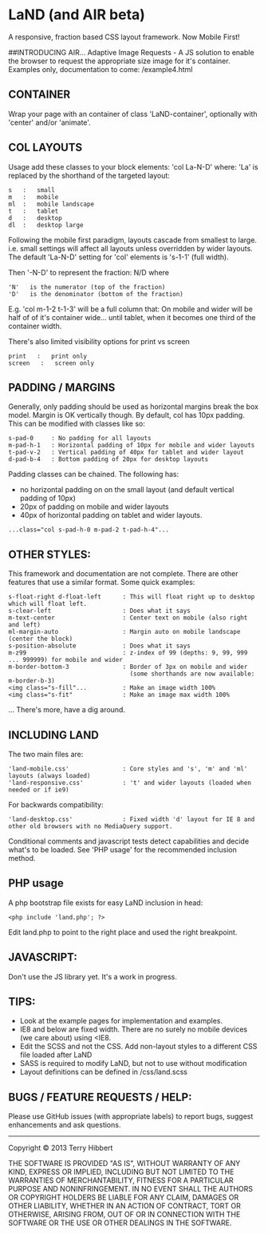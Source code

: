 # LaND (and AIR beta)
A responsive, fraction based CSS layout framework. Now Mobile First!

##INTRODUCING AIR...
Adaptive Image Requests - A JS solution to enable the browser to request the appropriate size image for it's container.
Examples only, documentation to come:
    /example4.html

## CONTAINER
Wrap your page with an container of class 'LaND-container', optionally with 'center' and/or 'animate'.

## COL LAYOUTS
Usage add these classes to your block elements: 'col La-N-D' where:
'La' is replaced by the shorthand of the targeted layout:
```
s   :   small
m   :   mobile
ml  :   mobile landscape
t   :   tablet
d   :   desktop
dl  :   desktop large
```
Following the mobile first paradigm, layouts cascade from smallest to large.
i.e. small settings will affect all layouts unless overridden by wider layouts.
The default 'La-N-D' setting for 'col' elements is 's-1-1' (full width).

Then '-N-D' to represent the fraction: N/D where
```
'N'   is the numerator (top of the fraction)
'D'   is the denominator (bottom of the fraction)
```

E.g. 'col m-1-2 t-1-3' will be a full column that:
    On mobile and wider will be half of of it's container wide...
    until tablet, when it becomes one third of the container width.


There's also limited visibility options for print vs screen
```
print   :   print only
screen   :   screen only
```

## PADDING / MARGINS
Generally, only padding should be used as horizontal margins break the box model. Margin is OK vertically though.
By default, col has 10px padding. This can be modified with classes like so:

```
s-pad-0     : No padding for all layouts
m-pad-h-1   : Horizontal padding of 10px for mobile and wider layouts
t-pad-v-2   : Vertical padding of 40px for tablet and wider layout
d-pad-b-4   : Bottom padding of 20px for desktop layouts
```

Padding classes can be chained. The following has:
* no horizontal padding on on the small layout (and default vertical padding of 10px)
* 20px of padding on mobile and wider layouts
* 40px of horizontal padding on tablet and wider layouts.
```
...class="col s-pad-h-0 m-pad-2 t-pad-h-4"...
```

## OTHER STYLES:
This framework and documentation are not complete. There are other features that use a similar format. Some quick examples:
```
s-float-right d-float-left      : This will float right up to desktop which will float left.
s-clear-left                    : Does what it says
m-text-center                   : Center text on mobile (also right and left)
ml-margin-auto                  : Margin auto on mobile landscape (center the block)
s-position-absolute             : Does what it says
m-z99                           : z-index of 99 (depths: 9, 99, 999 ... 999999) for mobile and wider
m-border-bottom-3               : Border of 3px on mobile and wider
                                  (some shorthands are now available: m-border-b-3)
<img class="s-fill"...          : Make an image width 100%
<img class="s-fit"              : Make an image max width 100%
```

... There's more, have a dig around.

##

## INCLUDING LAND
The two main files are:
```
'land-mobile.css'               : Core styles and 's', 'm' and 'ml' layouts (always loaded)
'land-responsive.css'           : 't' and wider layouts (loaded when needed or if ie9)
```

For backwards compatibility:
```
'land-desktop.css'              : Fixed width 'd' layout for IE 8 and other old browsers with no MediaQuery support.
```

Conditional comments and javascript tests detect capabilities and decide what's to be loaded. See 'PHP usage' for the
recommended inclusion method.

## PHP usage
A php bootstrap file exists for easy LaND inclusion in head:
```
<php include 'land.php'; ?>
```
Edit land.php to point to the right place and used the right breakpoint.

## JAVASCRIPT:
Don't use the JS library yet. It's a work in progress.

## TIPS:
* Look at the example pages for implementation and examples.
* IE8 and below are fixed width. There are no surely no mobile devices (we care about) using <IE8.
* Edit the SCSS and not the CSS. Add non-layout styles to a different CSS file loaded after LaND
* SASS is required to modify LaND, but not to use without modification
* Layout definitions can be defined in /css/land.scss

## BUGS / FEATURE REQUESTS / HELP:
Please use GitHub issues (with appropriate labels) to report bugs, suggest enhancements and ask questions.

---
Copyright &copy; 2013 Terry Hibbert

THE SOFTWARE IS PROVIDED "AS IS", WITHOUT WARRANTY OF ANY KIND, EXPRESS OR
IMPLIED, INCLUDING BUT NOT LIMITED TO THE WARRANTIES OF MERCHANTABILITY,
FITNESS FOR A PARTICULAR PURPOSE AND NONINFRINGEMENT. IN NO EVENT SHALL THE
AUTHORS OR COPYRIGHT HOLDERS BE LIABLE FOR ANY CLAIM, DAMAGES OR OTHER
LIABILITY, WHETHER IN AN ACTION OF CONTRACT, TORT OR OTHERWISE, ARISING FROM,
OUT OF OR IN CONNECTION WITH THE SOFTWARE OR THE USE OR OTHER DEALINGS IN
THE SOFTWARE.